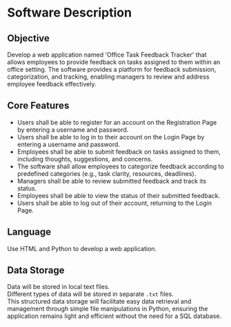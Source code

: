 # Software Description

## Objective

Develop a web application named 'Office Task Feedback Tracker' that allows employees to provide feedback on tasks assigned to them within an office setting. The software provides a platform for feedback submission, categorization, and tracking, enabling managers to review and address employee feedback effectively.

## Core Features

- Users shall be able to register for an account on the Registration Page by entering a username and password.
- Users shall be able to log in to their account on the Login Page by entering a username and password.
- Employees shall be able to submit feedback on tasks assigned to them, including thoughts, suggestions, and concerns.
- The software shall allow employees to categorize feedback according to predefined categories (e.g., task clarity, resources, deadlines).
- Managers shall be able to review submitted feedback and track its status.
- Employees shall be able to view the status of their submitted feedback.
- Users shall be able to log out of their account, returning to the Login Page.

## Language

Use HTML and Python to develop a web application.

## Data Storage

Data will be stored in local text files.  
Different types of data will be stored in separate `.txt` files.  
This structured data storage will facilitate easy data retrieval and management through simple file manipulations in Python, ensuring the application remains light and efficient without the need for a SQL database.